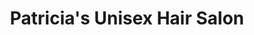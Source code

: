 ---
title: "Patricia's Unisex Hair Salon"
url: /blyth/patricias-unisex-hair-salon/
shop: Friseur
---